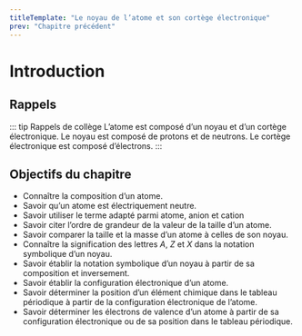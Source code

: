 ```yaml
---
titleTemplate: "Le noyau de l’atome et son cortège électronique"
prev: "Chapitre précédent"
---
```


# Introduction

## Rappels

::: tip Rappels de collège
L’atome est composé d’un noyau et d’un cortège électronique. Le noyau est composé de protons et de neutrons. Le cortège électronique est composé d’électrons.
:::

## Objectifs du chapitre

- Connaître la composition d’un atome.
- Savoir qu’un atome est électriquement neutre.
- Savoir utiliser le terme adapté parmi atome, anion et cation
- Savoir citer l’ordre de grandeur de la valeur de la taille d’un atome.
- Savoir comparer la taille et la masse d’un atome à celles de son noyau.
- Connaître la signification des lettres $A$, $Z$ et $X$ dans la notation symbolique d’un noyau.
- Savoir établir la notation symbolique d’un noyau à partir de sa composition et inversement.
- Savoir établir la configuration électronique d’un atome.
- Savoir déterminer la position d’un élément chimique dans le tableau périodique à partir de la configuration électronique de l’atome.
- Savoir déterminer les électrons de valence d’un atome à partir de sa configuration électronique ou de sa position dans le tableau périodique.
